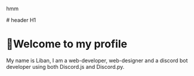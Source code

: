 <p>hmm</p>
# header H1

<h1>👋Welcome to my profile</h1>
<div>
My name is Liban, I am a web-developer, web-designer and a discord bot developer using both Discord.js and Discord.py.

